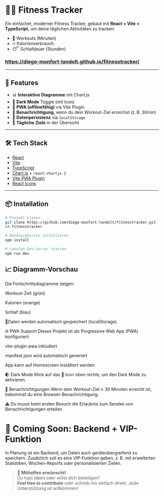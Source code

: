 # 🏋️‍♂️ Fitness Tracker

Ein einfacher, moderner Fitness Tracker, gebaut mit **React + Vite + TypeScript**, um deine täglichen Aktivitäten zu tracken:

- 💪 Workouts (Minuten)
- 🔥 Kalorienverbrauch
- 😴 Schlafdauer (Stunden)

### https://diego-monfort-landolt.github.io/fitnesstracker/

---

## 🚀 Features

- 📊 **Interaktive Diagramme** mit Chart.js
- 🌙 **Dark Mode** Toggle (mit Icon)
- 📲 **PWA (offlinefähig)** via Vite Plugin
- 🔔 **Benachrichtigung**, wenn du dein Workout-Ziel erreichst (z. B. 30min)
- 💾 **Datenpersistenz** via `localStorage`
- 🎯 **Tägliche Ziele** in der Übersicht

---

## 🛠️ Tech Stack

- [React](https://reactjs.org/)
- [Vite](https://vitejs.dev/)
- [TypeScript](https://www.typescriptlang.org/)
- [Chart.js](https://www.chartjs.org/) + `react-chartjs-2`
- [Vite PWA Plugin](https://vite-pwa-org.netlify.app/)
- [React Icons](https://react-icons.github.io/react-icons/)

---

## 📦 Installation

```bash
# Projekt klonen
git clone https://github.com/diego-monfort-landolt/fitnesstracker.git
cd fitnesstracker

# Abhängigkeiten installieren
npm install

# Lokalen Dev-Server starten
npm run dev
```

## 📈 Diagramm-Vorschau
Die Fortschrittsdiagramme zeigen:

Workout-Zeit (grün)

Kalorien (orange)

Schlaf (blau)

📍Daten werden automatisch gespeichert (localStorage).

🌐 PWA Support
Dieses Projekt ist als Progressive Web App (PWA) konfiguriert:

vite-plugin-pwa inkludiert

manifest.json wird automatisch generiert

App kann auf Homescreen installiert werden

🌓 Dark Mode
Klick auf das 🌙 Icon oben rechts, um den Dark Mode zu aktivieren.

🔔 Benachrichtigungen
Wenn dein Workout-Ziel ≥ 30 Minuten erreicht ist, bekommst du eine Browser-Benachrichtigung.

⚠️ Du musst beim ersten Besuch die Erlaubnis zum Senden von Benachrichtigungen erteilen

# 🧩 Coming Soon: Backend + VIP-Funktion
In Planung ist ein Backend, um Daten auch geräteübergreifend zu speichern.
Zusätzlich soll es eine VIP-Funktion geben, z. B. mit erweiterten Statistiken, Wochen-Reports oder personalisierten Zielen.

> 📣 **Mithelfen erwünscht!**  
> Du hast Ideen oder willst dich beteiligen?  
> **Feel free to contribute** oder schreib mir einfach direkt. Jede Unterstützung ist willkommen!
